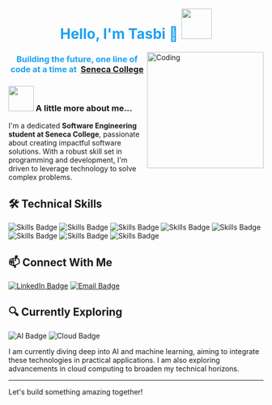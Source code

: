 <h1 align="center" style="color: #1DA1F2;">  Hello, I'm Tasbi  👋 <img src="https://media.giphy.com/media/mGcNjsfWAjY5AEZNw6/giphy.gif" width="60"></h2></h1>
<img align="right" alt="Coding" width="230" src="https://cdna.artstation.com/p/assets/images/images/042/631/286/original/bryan-rodriguez-belchibia-1-rightspeed.gif?1635037562">
<h3 align="center" style="color: #1DA1F2;"> Building the future, one line of code at a time at ️ <a href="https://www.Senecapolytechnic.ca">Seneca College</a></h3>


### <img src="https://media.giphy.com/media/VgCDAzcKvsR6OM0uWg/giphy.gif" width="50"> A little more about me...  
I'm a dedicated **Software Engineering student at Seneca College**, passionate about creating impactful software solutions. With a robust skill set in programming and development, I'm driven to leverage technology to solve complex problems.

## 🛠️ Technical Skills
![Skills Badge](https://img.shields.io/badge/C%2FC%2B%2B-Intermediate-blue)
![Skills Badge](https://img.shields.io/badge/Python-Advanced-green)
![Skills Badge](https://img.shields.io/badge/JavaScript-Intermediate-yellow)
![Skills Badge](https://img.shields.io/badge/Node.js-Intermediate-brightgreen)
![Skills Badge](https://img.shields.io/badge/React.js-Beginner-lightgrey)
![Skills Badge](https://img.shields.io/badge/MongoDB-Intermediate-green)
![Skills Badge](https://img.shields.io/badge/MySQL-Intermediate-blue)
![Skills Badge](https://img.shields.io/badge/MSSQL-Familiar-lightgrey)


## 📫 Connect With Me
[![LinkedIn Badge](https://img.shields.io/badge/-LinkedIn-blue?style=flat-square&logo=LinkedIn&logoColor=white&link=https://www.linkedin.com/in/tasbi03)](https://www.linkedin.com/in/tasbi03)
[![Email Badge](https://img.shields.io/badge/Email-D14836?style=flat-square&logo=Gmail&logoColor=white)](mailto:ttasbi@myseneca.ca)

## 🔍 Currently Exploring
![AI Badge](https://img.shields.io/badge/AI-Machine_Learning-orange)
![Cloud Badge](https://img.shields.io/badge/Cloud-Computing-blue)

I am currently diving deep into AI and machine learning, aiming to integrate these technologies in practical applications. I am also exploring advancements in cloud computing to broaden my technical horizons.

---

Let's build something amazing together!
